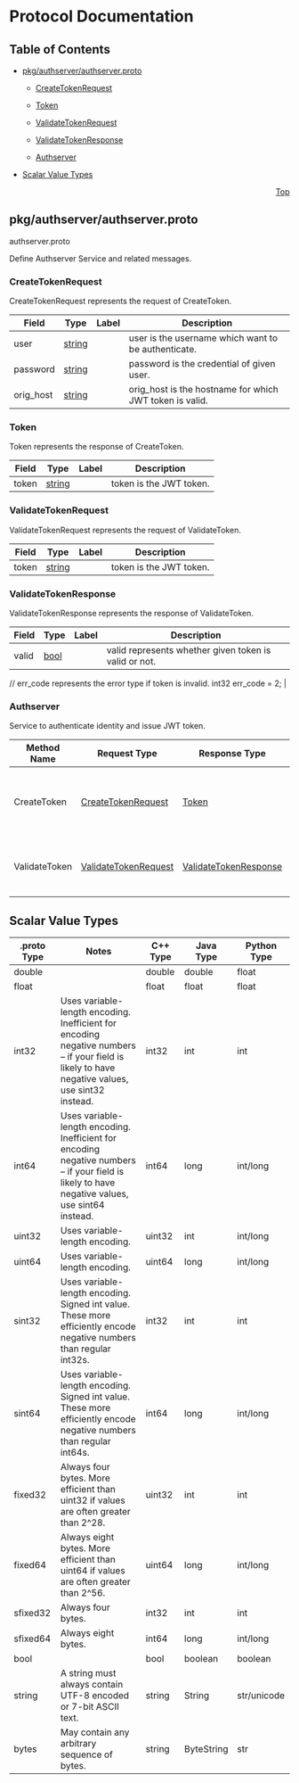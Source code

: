 # Protocol Documentation
<a name="top"></a>

## Table of Contents

- [pkg/authserver/authserver.proto](#pkg/authserver/authserver.proto)
    - [CreateTokenRequest](#authserver.CreateTokenRequest)
    - [Token](#authserver.Token)
    - [ValidateTokenRequest](#authserver.ValidateTokenRequest)
    - [ValidateTokenResponse](#authserver.ValidateTokenResponse)
  
  
  
    - [Authserver](#authserver.Authserver)
  

- [Scalar Value Types](#scalar-value-types)



<a name="pkg/authserver/authserver.proto"></a>
<p align="right"><a href="#top">Top</a></p>

## pkg/authserver/authserver.proto
authserver.proto

Define Authserver Service and related messages.


<a name="authserver.CreateTokenRequest"></a>

### CreateTokenRequest
CreateTokenRequest represents the request of CreateToken.


| Field | Type | Label | Description |
| ----- | ---- | ----- | ----------- |
| user | [string](#string) |  | user is the username which want to be authenticate. |
| password | [string](#string) |  | password is the credential of given user. |
| orig_host | [string](#string) |  | orig_host is the hostname for which JWT token is valid. |






<a name="authserver.Token"></a>

### Token
Token represents the response of CreateToken.


| Field | Type | Label | Description |
| ----- | ---- | ----- | ----------- |
| token | [string](#string) |  | token is the JWT token. |






<a name="authserver.ValidateTokenRequest"></a>

### ValidateTokenRequest
ValidateTokenRequest represents the request of ValidateToken.


| Field | Type | Label | Description |
| ----- | ---- | ----- | ----------- |
| token | [string](#string) |  | token is the JWT token. |






<a name="authserver.ValidateTokenResponse"></a>

### ValidateTokenResponse
ValidateTokenResponse represents the response of ValidateToken.


| Field | Type | Label | Description |
| ----- | ---- | ----- | ----------- |
| valid | [bool](#bool) |  | valid represents whether given token is valid or not.

// err_code represents the error type if token is invalid. int32 err_code = 2; |





 

 

 


<a name="authserver.Authserver"></a>

### Authserver
Service to authenticate identity and issue JWT token.

| Method Name | Request Type | Response Type | Description |
| ----------- | ------------ | ------------- | ------------|
| CreateToken | [CreateTokenRequest](#authserver.CreateTokenRequest) | [Token](#authserver.Token) | CreateToken creates and returns new JWT token for requested identity. |
| ValidateToken | [ValidateTokenRequest](#authserver.ValidateTokenRequest) | [ValidateTokenResponse](#authserver.ValidateTokenResponse) | ValidateToken validates given token and returns its validity. |

 



## Scalar Value Types

| .proto Type | Notes | C++ Type | Java Type | Python Type |
| ----------- | ----- | -------- | --------- | ----------- |
| <a name="double" /> double |  | double | double | float |
| <a name="float" /> float |  | float | float | float |
| <a name="int32" /> int32 | Uses variable-length encoding. Inefficient for encoding negative numbers – if your field is likely to have negative values, use sint32 instead. | int32 | int | int |
| <a name="int64" /> int64 | Uses variable-length encoding. Inefficient for encoding negative numbers – if your field is likely to have negative values, use sint64 instead. | int64 | long | int/long |
| <a name="uint32" /> uint32 | Uses variable-length encoding. | uint32 | int | int/long |
| <a name="uint64" /> uint64 | Uses variable-length encoding. | uint64 | long | int/long |
| <a name="sint32" /> sint32 | Uses variable-length encoding. Signed int value. These more efficiently encode negative numbers than regular int32s. | int32 | int | int |
| <a name="sint64" /> sint64 | Uses variable-length encoding. Signed int value. These more efficiently encode negative numbers than regular int64s. | int64 | long | int/long |
| <a name="fixed32" /> fixed32 | Always four bytes. More efficient than uint32 if values are often greater than 2^28. | uint32 | int | int |
| <a name="fixed64" /> fixed64 | Always eight bytes. More efficient than uint64 if values are often greater than 2^56. | uint64 | long | int/long |
| <a name="sfixed32" /> sfixed32 | Always four bytes. | int32 | int | int |
| <a name="sfixed64" /> sfixed64 | Always eight bytes. | int64 | long | int/long |
| <a name="bool" /> bool |  | bool | boolean | boolean |
| <a name="string" /> string | A string must always contain UTF-8 encoded or 7-bit ASCII text. | string | String | str/unicode |
| <a name="bytes" /> bytes | May contain any arbitrary sequence of bytes. | string | ByteString | str |

